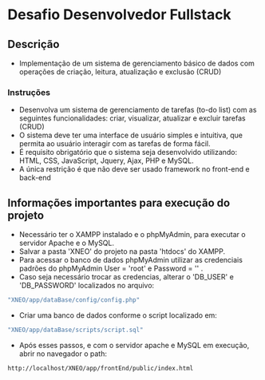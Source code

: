 # Desafio Desenvolvedor Fullstack

## Descrição
- Implementação de um sistema de gerenciamento básico de dados com operações de criação, leitura, atualização e exclusão (CRUD)

### Instruções
- Desenvolva um sistema de gerenciamento de tarefas (to-do list) com as seguintes funcionalidades: criar, visualizar, atualizar e excluir tarefas (CRUD)
- O sistema deve ter uma interface de usuário simples e intuitiva, que permita ao usuário interagir com as tarefas de forma fácil.
- É requisito obrigatório que o sistema seja desenvolvido utilizando: HTML, CSS, JavaScript, Jquery, Ajax, PHP e MySQL.
- A única restrição é que não deve ser usado framework no front-end e back-end

## Informações importantes para execução do projeto
- Necessário ter o XAMPP instalado e o phpMyAdmin, para executar o servidor Apache e o MySQL.
- Salvar a pasta 'XNEO' do projeto na pasta 'htdocs' do XAMPP.
- Para acessar o banco de dados phpMyAdmin utilizar as credenciais padrões do phpMyAdmin User = 'root' e Password = '' .
- Caso seja necessário trocar as credencias, alterar o 'DB_USER' e 'DB_PASSWORD' localizados no arquivo:
```bash
"XNEO/app/dataBase/config/config.php"
```
- Criar uma banco de dados conforme o script localizado em:
```bash
"XNEO/app/dataBase/scripts/script.sql"
```
- Após esses passos, e com o servidor apache e MySQL em execução, abrir no navegador o path:
```bash
http://localhost/XNEO/app/frontEnd/public/index.html
```
